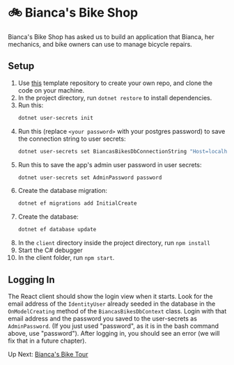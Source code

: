 # :bike: Bianca's Bike Shop
Bianca's Bike Shop has asked us to build an application that Bianca, her mechanics, and bike owners can use to manage bicycle repairs.

## Setup
1. Use [this](https://github.com/nashville-software-school/dotnet-biancas-template) template repository to create your own repo, and clone the code on your machine.
1. In the project directory, run `dotnet restore` to install dependencies.
1. Run this: 
    ``` bash
    dotnet user-secrets init
    ```
1. Run this (replace `<your password>` with your postgres password) to save the connection string to user secrets:
    ``` bash
    dotnet user-secrets set BiancasBikesDbConnectionString "Host=localhost;Port=5432;Username=postgres;Password=<your password>;Database=BiancasBikes"
    ```
1. Run this to save the app's admin user password in user secrets:
    ``` bash
    dotnet user-secrets set AdminPassword password
    ```
1. Create the database migration:
    ``` bash 
    dotnet ef migrations add InitialCreate
    ```
1. Create the database:
    ``` bash
    dotnet ef database update
    ```
1. In the `client` directory inside the project directory, run `npm install`
1. Start the C# debugger
1. In the client folder, run `npm start`. 

## Logging In
The React client should show the login view when it starts. Look for the email address of the `IdentityUser` already seeded in the database in the `OnModelCreating` method of the `BiancasBikesDbContext` class. Login with that email address and the password you saved to the user-secrets as `AdminPassword`. (If you just used "password", as it is in the bash command above, use "password"). After logging in, you should see an error (we will fix that in a future chapter).  

Up Next: [Bianca's Bike Tour](./biancas-tour.md)